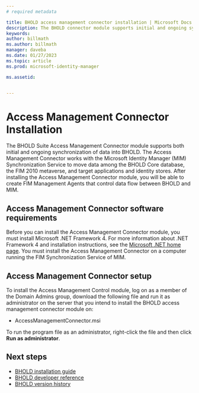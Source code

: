 ```yaml
---
# required metadata

title: BHOLD access management connector installation | Microsoft Docs
description: The BHOLD connector module supports initial and ongoing synchronization of data
keywords:
author: billmath
ms.author: billmath
manager: daveba
ms.date: 01/27/2023
ms.topic: article
ms.prod: microsoft-identity-manager

ms.assetid:


---
```

# Access Management Connector Installation

The BHOLD Suite Access Management Connector module supports both initial and ongoing synchronization of data into BHOLD. The Access Management Connector works with the Microsoft Identity Manager (MIM) Synchronization Service to move data among the BHOLD Core database, the FIM 2010 metaverse, and target applications and identity stores. After installing the Access Management Connector module, you will be able to create FIM Management Agents that control data flow between BHOLD and MIM.

## Access Management Connector software requirements

Before you can install the Access Management Connector module, you must install Microsoft .NET Framework 4. For more information about .NET Framework 4 and installation instructions, see the [Microsoft .NET home page](https://www.microsoft.com/net).
You must install the Access Management Connector on a computer running the FIM Synchronization Service of MIM.

## Access Management Connector setup

To install the Access Management Control module, log on as a member of the
Domain Admins group, download the following file and run it as administrator on
the server that you intend to install the BHOLD access management connector module on:

- AccessManagementConnector.msi

To run the program file as an administrator, right-click the file and then click
**Run as administrator**.

## Next steps


- [BHOLD installation guide](bhold-installation-guide.md)
- [BHOLD developer reference](../reference/mim2016-bhold-developer-reference.md)
- [BHOLD version history](../reference/version-bhold-history.md)
